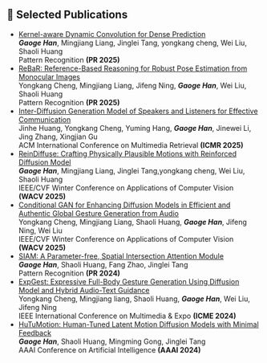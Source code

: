 ## 📝 Selected Publications 
- [Kernel-aware Dynamic Convolution for Dense Prediction](https://) \
  ***Gaoge Han***, Mingjiang Liang, Jinglei Tang, yongkang cheng, Wei Liu, Shaoli Huang \
  Pattern Recognition **(PR 2025)**
- [ReBaR: Reference-Based Reasoning for Robust Pose Estimation from Monocular Images](https://) \
  Yongkang Cheng, Mingjiang Liang, Jifeng Ning, ***Gaoge Han***, Wei Liu, Shaoli Huang \
  Pattern Recognition **(PR 2025)**
- [Inter-Diffusion Generation Model of Speakers and Listeners for Effective Communication](https://) \
  Jinhe Huang, Yongkang Cheng, Yuming Hang, ***Gaoge Han***, Jinewei Li, Jing Zhang, Xingjian Gu \
  ACM International Conference on Multimedia Retrieval **(ICMR 2025)**
- [ReinDiffuse: Crafting Physically Plausible Motions with Reinforced Diffusion Model](https://) \
  ***Gaoge Han***, Mingjiang Liang, Jinglei Tang,yongkang cheng, Wei Liu, Shaoli Huang \
  IEEE/CVF Winter Conference on Applications of Computer Vision **(WACV 2025)**
- [Conditional GAN for Enhancing Diffusion Models in Efficient and Authentic Global Gesture Generation from Audio](https://) \
  Yongkang Cheng, Mingjiang Liang, Shaoli Huang, ***Gaoge Han***, Jifeng Ning, Wei Liu \
  IEEE/CVF Winter Conference on Applications of Computer Vision **(WACV 2025)**
- [SIAM: A Parameter-free, Spatial Intersection Attention Module](https://doi.org/10.1016/j.patcog.2024.110509) \
  ***Gaoge Han***, Shaoli Huang, Fang Zhao, Jinglei Tang \
  Pattern Recognition **(PR 2024)**
 - [ExpGest: Expressive Full-Body Gesture Generation Using Diffusion Model and Hybrid Audio-Text Guidance]() \
  Yongkang Cheng, Mingjiang liang, Shaoli Huang, ***Gaoge Han***, Wei Liu, Jifeng Ning \
  IEEE International Conference on Multimedia & Expo **(ICME 2024)**
- [HuTuMotion: Human-Tuned Latent Motion Diffusion Models with Minimal Feedback](https://doi.org/10.1609/aaai.v38i3.27974) \
  ***Gaoge Han***, Shaoli Huang, Mingming Gong, Jinglei Tang \
  AAAI Conference on Artificial Intelligence **(AAAI 2024)**

<!--
<h2 id="publications" style="margin: 2px 0px -15px;">Publications</h2>

<div class="publications">
<ol class="bibliography">

{% for link in site.data.publications.main %}

<li>
<div class="pub-row">
  <div class="col-sm-3 abbr" style="position: relative;padding-right: 15px;padding-left: 15px;">
    {% if link.image %} 
    <img src="{{ link.image }}" class="teaser img-fluid z-depth-1" style="width=100;height=40%">
    {% if link.conference_short %} 
    <abbr class="badge">{{ link.conference_short }}</abbr>
    {% endif %}
    {% endif %}
  </div>
  <div class="col-sm-9" style="position: relative;padding-right: 15px;padding-left: 20px;">
      <div class="title"><a href="{{ link.pdf }}">{{ link.title }}</a></div>
      <div class="author">{{ link.authors }}</div>
      <div class="periodical"><em>{{ link.conference }}</em>
      </div>
    <div class="links">
      {% if link.pdf %} 
      <a href="{{ link.pdf }}" class="btn btn-sm z-depth-0" role="button" target="_blank" style="font-size:12px;">PDF</a>
      {% endif %}
      {% if link.code %} 
      <a href="{{ link.code }}" class="btn btn-sm z-depth-0" role="button" target="_blank" style="font-size:12px;">Code</a>
      {% endif %}
      {% if link.page %} 
      <a href="{{ link.page }}" class="btn btn-sm z-depth-0" role="button" target="_blank" style="font-size:12px;">Project Page</a>
      {% endif %}
      {% if link.bibtex %} 
      <a href="{{ link.bibtex }}" class="btn btn-sm z-depth-0" role="button" target="_blank" style="font-size:12px;">BibTex</a>
      {% endif %}
      {% if link.notes %} 
      <strong> <i style="color:#e74d3c">{{ link.notes }}</i></strong>
      {% endif %}
      {% if link.others %} 
      {{ link.others }}
      {% endif %}
    </div>
  </div>
</div>
</li>
<br>

{% endfor %}

</ol>
</div>

-->
